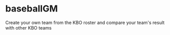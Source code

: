 # baseballGM
Create your own team from the KBO roster and compare your team's result with other KBO teams
